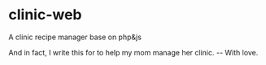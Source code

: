 # clinic-web
A clinic recipe manager base on php&amp;js

And in fact, I write this for to help my mom manage her clinic.
    -- With love.

